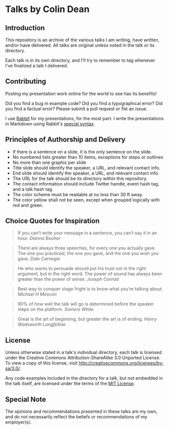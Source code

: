 Talks by Colin Dean
===================

Introduction
------------

This repository is an archive of the various talks I am writing, have written, 
and/or have delivered. All talks are original unless noted in the talk or its 
directory.

Each talk is in its own directory, and I'll try to remember to tag whenever I've
finalized a talk I delivered.

Contributing
------------

Posting my presentation work online for the world to see has its benefits!

Did you find a bug in example code? Did you find a typographical error? Did you
find a factual error? Please submit a pull request or file an issue.

I use [Rabbit](http://rabbit-shocker.org/en/) for my presentations, for the most
part. I write the presentations in Markdown using Rabbit's [special
syntax](http://rabbit-shocker.org/en/sample/markdown/rabbit.html).

Principles of Authorship and Delivery
-------------------------------------

* If there is a sentence on a slide, it is the only sentence on the slide.
* No numbered lists greater than 10 items, exceptions for steps or outlines
* No more than one graphic per slide
* Title slide should identify the speaker, a URL, and relevant contact info.
* End slide should identify the speaker, a URL, and relevant contact info.
* The URL for the talk should be its directory within this repository.
* The contact information should include Twitter handle, event hash tag, and a talk hash tag.
* The color scheme must be readable at no less than 30 ft away.
* The color yellow shall not be seen, except when grouped logically with red and green. 

Choice Quotes for Inspiration
-----------------------------

> If you can’t write your message in a sentence, you can’t say it in an hour. 
*Dianna Booher*

> There are always three speeches, for every one you actually gave. The one you 
practiced, the one you gave, and the one you wish you gave. 
*Dale Carnegie*

> He who wants to persuade should put his trust not in the right argument, but 
in the right word. The power of sound has always been greater than 
the power of sense. *Joseph Conrad*

> Best way to conquer stage fright is to know what you’re talking about. 
*Michael H Mescon*

> 90% of how well the talk will go is determined before the speaker steps on the platform. 
*Somers White*

> Great is the art of beginning, but greater the art is of ending. 
*Henry Wadsworth Longfellow*

License
-------

Unless otherwise stated in a talk's individual directory, each talk is licensed
under the Creative Commons Attribution-ShareAlike 3.0 Unported License. To view 
a copy of this license, visit http://creativecommons.org/licenses/by-sa/3.0/.

Any code examples included in the directory for a talk, but not embedded in the
talk itself, are licensed under the terms of the 
[MIT License](http://opensource.org/licenses/MIT).

Special Note
------------

The opinions and recommendations presented in these talks are my own, and do not
necessarily reflect the beliefs or recommendations of my employer(s).
